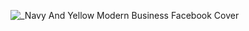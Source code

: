 ![_Navy And Yellow Modern  Business Facebook Cover](https://user-images.githubusercontent.com/89974053/204323427-bc71fda0-fe7d-4df9-bf70-2a1a955f76ae.png)
